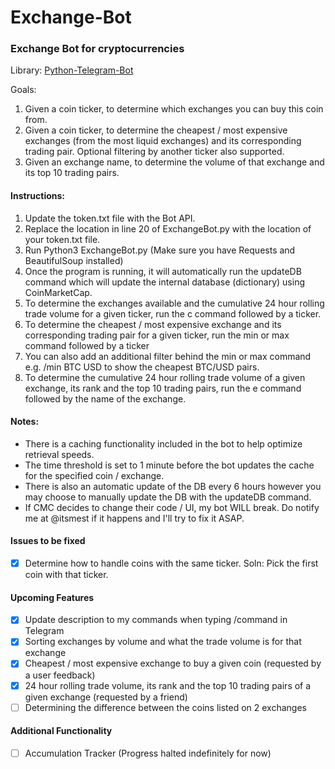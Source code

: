 # Exchange-Bot
### Exchange Bot for cryptocurrencies

Library: [Python-Telegram-Bot](https://github.com/python-telegram-bot/python-telegram-bot)

Goals: 
1. Given a coin ticker, to determine which exchanges you can buy this coin from.
2. Given a coin ticker, to determine the cheapest / most expensive exchanges (from the most liquid exchanges) and its corresponding trading pair. Optional filtering by another ticker also supported.
3. Given an exchange name, to determine the volume of that exchange and its top 10 trading pairs.

#### Instructions:

1. Update the token.txt file with the Bot API.
2. Replace the location in line 20 of ExchangeBot.py with the location of your token.txt file.
3. Run Python3 ExchangeBot.py (Make sure you have Requests and BeautifulSoup installed)
4. Once the program is running, it will automatically run the updateDB command which will update the internal database (dictionary) using CoinMarketCap. 
5. To determine the exchanges available and the cumulative 24 hour rolling trade volume for a given ticker, run the c command followed by a ticker.
6. To determine the cheapest / most expensive exchange and its corresponding trading pair for a given ticker, run the min or max command followed by a ticker
7. You can also add an additional filter behind the min or max command e.g. /min BTC USD to show the cheapest BTC/USD pairs.
8. To determine the cumulative 24 hour rolling trade volume of a given exchange, its rank and the top 10 trading pairs, run the e command followed by the name of the exchange.

#### Notes:
- There is a caching functionality included in the bot to help optimize retrieval speeds. 
- The time threshold is set to 1 minute before the bot updates the cache for the specified coin / exchange.
- There is also an automatic update of the DB every 6 hours however you may choose to manually update the DB with the updateDB command.
- If CMC decides to change their code / UI, my bot WILL break. Do notify me at @itsmest if it happens and I'll try to fix it ASAP. 

#### Issues to be fixed
- [X] Determine how to handle coins with the same ticker. Soln: Pick the first coin with that ticker.

#### Upcoming Features
- [X] Update description to my commands when typing /command in Telegram
- [X] Sorting exchanges by volume and what the trade volume is for that exchange
- [X] Cheapest / most expensive exchange to buy a given coin (requested by a user feedback)
- [X] 24 hour rolling trade volume, its rank and the top 10 trading pairs of a given exchange (requested by a friend)
- [ ] Determining the difference between the coins listed on 2 exchanges

#### Additional Functionality 
- [ ] Accumulation Tracker (Progress halted indefinitely for now)
